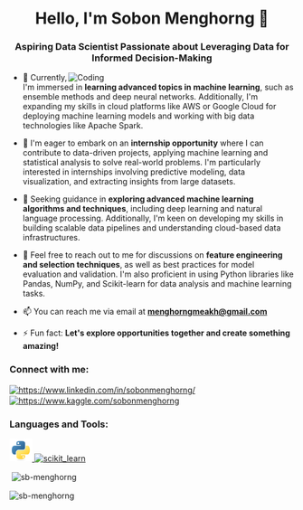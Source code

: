 <h1 align="center">Hello, I'm Sobon Menghorng 👋</h1>
<h3 align="center">Aspiring Data Scientist Passionate about Leveraging Data for Informed Decision-Making</h3>
<img align="right" alt="Coding" width="400" src="https://camo.githubusercontent.com/9792d43627b178fd4a45bcabb3647d7b34a62d64baf96a19abf6ea19d5cea8dd/68747470733a2f2f63646e2e6472696262626c652e636f6d2f75736572732f313138373833362f73637265656e73686f74732f363533393432392f70726f6772616d65722e676966">

- 🌱 Currently, I'm immersed in **learning advanced topics in machine learning**, such as ensemble methods and deep neural networks. Additionally, I'm expanding my skills in cloud platforms like AWS or Google Cloud for deploying machine learning models and working with big data technologies like Apache Spark.

- 👯 I'm eager to embark on an **internship opportunity** where I can contribute to data-driven projects, applying machine learning and statistical analysis to solve real-world problems. I'm particularly interested in internships involving predictive modeling, data visualization, and extracting insights from large datasets.

- 🤝 Seeking guidance in **exploring advanced machine learning algorithms and techniques**, including deep learning and natural language processing. Additionally, I'm keen on developing my skills in building scalable data pipelines and understanding cloud-based data infrastructures.

- 💬 Feel free to reach out to me for discussions on **feature engineering and selection techniques**, as well as best practices for model evaluation and validation. I'm also proficient in using Python libraries like Pandas, NumPy, and Scikit-learn for data analysis and machine learning tasks.

- 📫 You can reach me via email at **menghorngmeakh@gmail.com**

- ⚡ Fun fact: **Let's explore opportunities together and create something amazing!**

<h3 align="left">Connect with me:</h3>
<p align="left">
<a href="https://linkedin.com/in/https://www.linkedin.com/in/sobonmenghorng/" target="blank"><img align="center" src="https://raw.githubusercontent.com/rahuldkjain/github-profile-readme-generator/master/src/images/icons/Social/linked-in-alt.svg" alt="https://www.linkedin.com/in/sobonmenghorng/" height="30" width="40" /></a>
<a href="https://kaggle.com/https://www.kaggle.com/sobonmenghorng" target="blank"><img align="center" src="https://raw.githubusercontent.com/rahuldkjain/github-profile-readme-generator/master/src/images/icons/Social/kaggle.svg" alt="https://www.kaggle.com/sobonmenghorng" height="30" width="40" /></a>
</p>

<h3 align="left">Languages and Tools:</h3>
<p align="left"> 
<a href="https://www.python.org" target="_blank" rel="noreferrer"> <img src="https://raw.githubusercontent.com/devicons/devicon/master/icons/python/python-original.svg" alt="python" width="40" height="40"/> </a> 
<a href="https://scikit-learn.org/" target="_blank" rel="noreferrer"> <img src="https://upload.wikimedia.org/wikipedia/commons/0/05/Scikit_learn_logo_small.svg" alt="scikit_learn" width="40" height="40"/> </a> 
</p>

<p>&nbsp;<img align="center" src="https://github-readme-stats.vercel.app/api?username=sb-menghorng&show_icons=true&locale=en" alt="sb-menghorng" /></p>

<p><img align="center" src="https://github-readme-streak-stats.herokuapp.com/?user=sb-menghorng&" alt="sb-menghorng" /></p>
